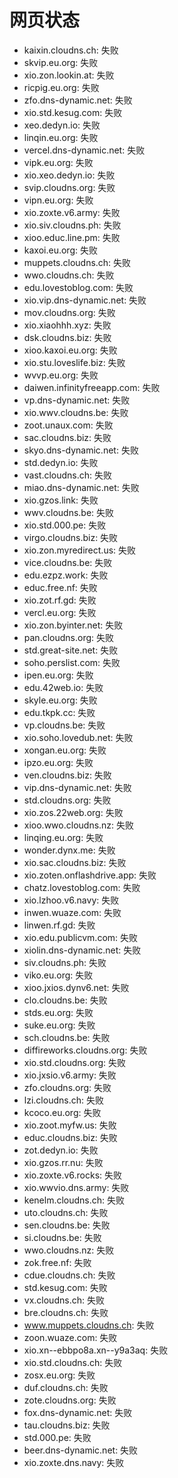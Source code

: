 # 网页状态
- kaixin.cloudns.ch: 失败
- skvip.eu.org: 失败
- xio.zon.lookin.at: 失败
- ricpig.eu.org: 失败
- zfo.dns-dynamic.net: 失败
- xio.std.kesug.com: 失败
- xeo.dedyn.io: 失败
- linqin.eu.org: 失败
- vercel.dns-dynamic.net: 失败
- vipk.eu.org: 失败
- xio.xeo.dedyn.io: 失败
- svip.cloudns.org: 失败
- vipn.eu.org: 失败
- xio.zoxte.v6.army: 失败
- xio.siv.cloudns.ph: 失败
- xioo.educ.line.pm: 失败
- kaxoi.eu.org: 失败
- muppets.cloudns.ch: 失败
- wwo.cloudns.ch: 失败
- edu.lovestoblog.com: 失败
- xio.vip.dns-dynamic.net: 失败
- mov.cloudns.org: 失败
- xio.xiaohhh.xyz: 失败
- dsk.cloudns.biz: 失败
- xioo.kaxoi.eu.org: 失败
- xio.stu.loveslife.biz: 失败
- wvvp.eu.org: 失败
- daiwen.infinityfreeapp.com: 失败
- vp.dns-dynamic.net: 失败
- xio.wwv.cloudns.be: 失败
- zoot.unaux.com: 失败
- sac.cloudns.biz: 失败
- skyo.dns-dynamic.net: 失败
- std.dedyn.io: 失败
- vast.cloudns.ch: 失败
- miao.dns-dynamic.net: 失败
- xio.gzos.link: 失败
- wwv.cloudns.be: 失败
- xio.std.000.pe: 失败
- virgo.cloudns.biz: 失败
- xio.zon.myredirect.us: 失败
- vice.cloudns.be: 失败
- edu.ezpz.work: 失败
- educ.free.nf: 失败
- xio.zot.rf.gd: 失败
- vercl.eu.org: 失败
- xio.zon.byinter.net: 失败
- pan.cloudns.org: 失败
- std.great-site.net: 失败
- soho.perslist.com: 失败
- ipen.eu.org: 失败
- edu.42web.io: 失败
- skyle.eu.org: 失败
- edu.tkpk.cc: 失败
- vp.cloudns.be: 失败
- xio.soho.lovedub.net: 失败
- xongan.eu.org: 失败
- ipzo.eu.org: 失败
- ven.cloudns.biz: 失败
- vip.dns-dynamic.net: 失败
- std.cloudns.org: 失败
- xio.zos.22web.org: 失败
- xioo.wwo.cloudns.nz: 失败
- linqing.eu.org: 失败
- wonder.dynx.me: 失败
- xio.sac.cloudns.biz: 失败
- xio.zoten.onflashdrive.app: 失败
- chatz.lovestoblog.com: 失败
- xio.lzhoo.v6.navy: 失败
- inwen.wuaze.com: 失败
- linwen.rf.gd: 失败
- xio.edu.publicvm.com: 失败
- xiolin.dns-dynamic.net: 失败
- siv.cloudns.ph: 失败
- viko.eu.org: 失败
- xioo.jxios.dynv6.net: 失败
- clo.cloudns.be: 失败
- stds.eu.org: 失败
- suke.eu.org: 失败
- sch.cloudns.be: 失败
- diffireworks.cloudns.org: 失败
- xio.std.cloudns.org: 失败
- xio.jxsio.v6.army: 失败
- zfo.cloudns.org: 失败
- lzi.cloudns.ch: 失败
- kcoco.eu.org: 失败
- xio.zoot.myfw.us: 失败
- educ.cloudns.biz: 失败
- zot.dedyn.io: 失败
- xio.gzos.rr.nu: 失败
- xio.zoxte.v6.rocks: 失败
- xio.wwvio.dns.army: 失败
- kenelm.cloudns.ch: 失败
- uto.cloudns.ch: 失败
- sen.cloudns.be: 失败
- si.cloudns.be: 失败
- wwo.cloudns.nz: 失败
- zok.free.nf: 失败
- cdue.cloudns.ch: 失败
- std.kesug.com: 失败
- vx.cloudns.ch: 失败
- bre.cloudns.ch: 失败
- www.muppets.cloudns.ch: 失败
- zoon.wuaze.com: 失败
- xio.xn--ebbpo8a.xn--y9a3aq: 失败
- xio.std.cloudns.ch: 失败
- zosx.eu.org: 失败
- duf.cloudns.ch: 失败
- zote.cloudns.org: 失败
- fox.dns-dynamic.net: 失败
- tau.cloudns.biz: 失败
- std.000.pe: 失败
- beer.dns-dynamic.net: 失败
- xio.zoxte.dns.navy: 失败
